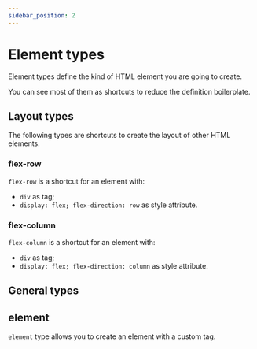 ```yaml
---
sidebar_position: 2
---
```


# Element types

Element types define the kind of HTML element you are going to create.

You can see most of them as shortcuts to reduce the definition boilerplate.

## Layout types

The following types are shortcuts to create the layout of other HTML elements.

### flex-row

`flex-row` is a shortcut for an element with:
- `div` as tag;
- `display: flex; flex-direction: row` as style attribute.

### flex-column

`flex-column` is a shortcut for an element with:
- `div` as tag;
- `display: flex; flex-direction: column` as style attribute.

## General types

## element

`element` type allows you to create an element with a custom tag.